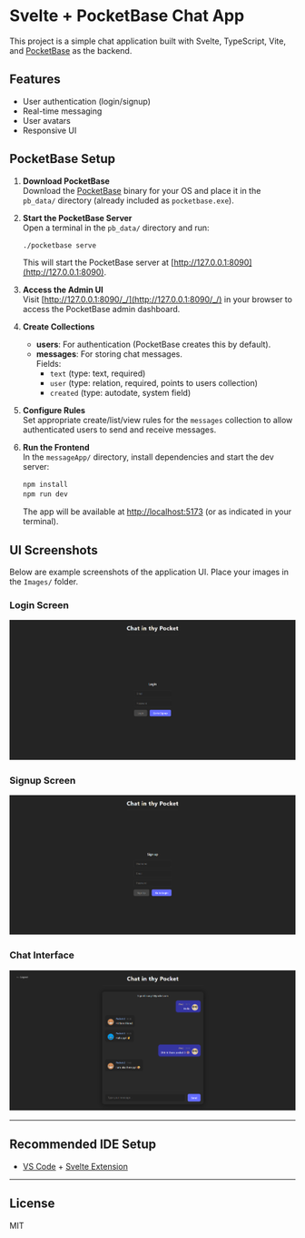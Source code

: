 # Svelte + PocketBase Chat App

This project is a simple chat application built with Svelte, TypeScript, Vite, and [PocketBase](https://pocketbase.io/) as the backend.

## Features

- User authentication (login/signup)
- Real-time messaging
- User avatars
- Responsive UI

## PocketBase Setup

1. **Download PocketBase**  
   Download the [PocketBase](https://pocketbase.io/docs/) binary for your OS and place it in the `pb_data/` directory (already included as `pocketbase.exe`).

2. **Start the PocketBase Server**  
   Open a terminal in the `pb_data/` directory and run:
   ```sh
   ./pocketbase serve
   ```
   This will start the PocketBase server at [http://127.0.0.1:8090](http://127.0.0.1:8090).

3. **Access the Admin UI**  
   Visit [http://127.0.0.1:8090/_/](http://127.0.0.1:8090/_/) in your browser to access the PocketBase admin dashboard.

4. **Create Collections**  
   - **users**: For authentication (PocketBase creates this by default).
   - **messages**: For storing chat messages.  
     Fields:
     - `text` (type: text, required)
     - `user` (type: relation, required, points to users collection)
     - `created` (type: autodate, system field)

5. **Configure Rules**  
   Set appropriate create/list/view rules for the `messages` collection to allow authenticated users to send and receive messages.

6. **Run the Frontend**  
   In the `messageApp/` directory, install dependencies and start the dev server:
   ```sh
   npm install
   npm run dev
   ```
   The app will be available at [http://localhost:5173](http://localhost:5173) (or as indicated in your terminal).

## UI Screenshots

Below are example screenshots of the application UI. Place your images in the `Images/` folder.

### Login Screen
![Login](../Images/Login.png)

### Signup Screen
![Signup](../Images/Signup.png)

### Chat Interface
![Chat Interface](../Images/Interface.png)

---

## Recommended IDE Setup

- [VS Code](https://code.visualstudio.com/) + [Svelte Extension](https://marketplace.visualstudio.com/items?itemName=svelte.svelte-vscode)

---

## License

MIT